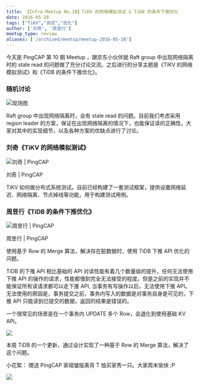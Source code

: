 ```yaml
---
title: 【Infra Meetup No.10】TiKV 的网络模拟测试 & TiDB 的条件下推优化
date: 2016-05-28
tags: ["TiKV","测试","优化"]
author: ['刘奇', '周昱行']
meetup_type: review
aliases: ['/archived/meetup/meetup-2016-05-28']
---
```



今天是 PingCAP 第 10 期 Meetup ，跟京东小伙伴就 Raft group 中出现网络隔离时的 stale read 的问题做了充分讨论交流。之后进行的分享主题是《TiKV 的网络模拟测试》和《TiDB 的条件下推优化》。

### 随机讨论

![现场图](media/meetup-10-20160528/1.jpeg) 

Raft group 中出现网络隔离时，会有 stale read 的问题。目前我们考虑采用 region leader 的方案，保证在出现网络隔离的情况下，也能保证读的正确性。大家对其中的实现细节，以及各种方案的优缺点进行了讨论。

### 刘奇《TiKV 的网络模拟测试》

![刘奇 | PingCAP](media/meetup-10-20160528/2.jpeg) 

<div class="caption-center">刘奇 | PingCAP</div>

TiKV 如何做分布式系统测试。目前已经构建了一套测试框架，提供设置网络延迟、网络隔离、节点掉线等功能，用于构建测试用例。

### 周昱行《TiDB 的条件下推优化》

![周昱行 | PingCAP](media/meetup-10-20160528/3.jpeg) 

<div class="caption-center">周昱行 | PingCAP</div>

使用基于 Row 的 Merge 算法，解决存在脏数据时，使用 TiDB 下推 API 优化的问题。

TiDB 的下推 API 相比基础的 API 对读性能有着几个数量级的提升，任何无法使用下推 API 的操作的请求，性能都慢到完全无法接受的程度。但是之前的实现并不能保证所有读请求都可以走下推 API, 当事务有写操作以后，无法使用下推 API。无法使用的原因是，事务提交之前，事务内写入的数据是对事务自身是可见的，下推 API 只能读到已提交的数据，返回的结果是错误的。

一个很常见的场景是在一个事务内 UPDATE 多个 Row，会退化到使用基础 KV API。

![](media/meetup-10-20160528/4.jpeg) 

本周 TiDB 的一个更新，通过设计实现了一种基于 Row 的 Merge 算法，解决了这个问题。


小花絮： 赠送 PingCAP 家褶皱版美背 T 恤买家秀一只。大家周末愉快 ;P

![](media/meetup-10-20160528/5.jpeg) 

